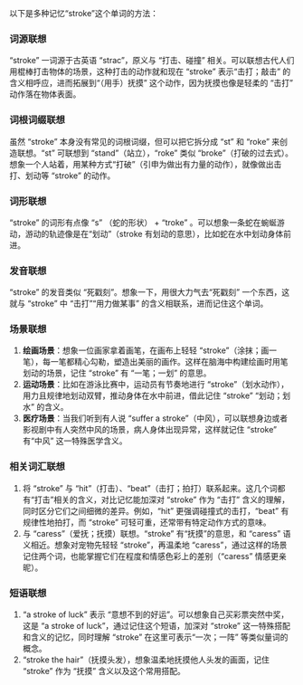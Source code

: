 以下是多种记忆“stroke”这个单词的方法：

### 词源联想
“stroke” 一词源于古英语 “strac”，原义与 “打击、碰撞” 相关。可以联想古代人们用棍棒打击物体的场景，这种打击的动作就和现在 “stroke” 表示“击打；敲击” 的含义相呼应，进而拓展到“（用手）抚摸” 这个动作，因为抚摸也像是轻柔的 “击打” 动作落在物体表面。

### 词根词缀联想
虽然 “stroke” 本身没有常见的词根词缀，但可以把它拆分成 “st” 和 “roke” 来创造联想。“st” 可联想到 “stand”（站立），“roke” 类似 “broke”（打破的过去式）。想象一个人站着，用某种方式“打破”（引申为做出有力量的动作），就像做出击打、划动等 “stroke” 的动作。 

### 词形联想
“stroke” 的词形有点像 “s” （蛇的形状） + “troke” 。可以想象一条蛇在蜿蜒游动，游动的轨迹像是在“划动”（stroke 有划动的意思），比如蛇在水中划动身体前进。

### 发音联想
“stroke” 的发音类似 “死戳刻”。想象一下，用很大力气去“死戳刻” 一个东西，这就与 “stroke” 中 “击打”“用力做某事” 的含义相联系，进而记住这个单词。 

### 场景联想
1. **绘画场景**：想象一位画家拿着画笔，在画布上轻轻 “stroke”（涂抹；画一笔），每一笔都精心勾勒，塑造出美丽的画作。这样在脑海中构建绘画时用笔划动的场景，记住 “stroke” 有 “一笔；一划” 的意思。 
2. **运动场景**：比如在游泳比赛中，运动员有节奏地进行 “stroke”（划水动作），用力且规律地划动双臂，推动身体在水中前进，借此记住 “stroke” “划动；划水” 的含义。 
3. **医疗场景**：当我们听到有人说 “suffer a stroke”（中风），可以联想身边或者影视剧中有人突然中风的场景，病人身体出现异常，这样就记住 “stroke” 有“中风” 这一特殊医学含义。 

### 相关词汇联想
1. 将 “stroke” 与 “hit”（打击）、“beat”（击打；拍打）联系起来。这几个词都有“打击”相关的含义，对比记忆能加深对 “stroke” 作为 “击打” 含义的理解，同时区分它们之间细微的差异。例如，“hit” 更强调碰撞式的击打，“beat” 有规律性地拍打，而 “stroke” 可轻可重，还常带有特定动作方式的意味。 
2. 与 “caress”（爱抚；抚摸）联想。“stroke” 有“抚摸”的意思，和 “caress” 语义相近。想象对宠物先轻轻 “stroke”，再温柔地 “caress”，通过这样的场景记住两个词，也能掌握它们在程度和情感色彩上的差别（“caress” 情感更亲昵）。 

### 短语联想
1. “a stroke of luck” 表示 “意想不到的好运”。可以想象自己买彩票突然中奖，这是 “a stroke of luck”，通过记住这个短语，加深对 “stroke” 这一特殊搭配和含义的记忆，同时理解 “stroke” 在这里可表示“一次；一阵” 等类似量词的概念。 
2. “stroke the hair”（抚摸头发），想象温柔地抚摸他人头发的画面，记住 “stroke” 作为 “抚摸” 含义以及这个常用搭配。 